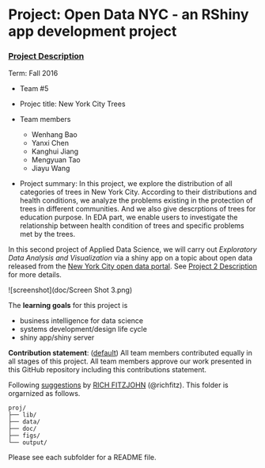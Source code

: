 # Project: Open Data NYC - an RShiny app development project
### [Project Description](doc/project2_desc.md)

Term: Fall 2016

+ Team #5
+ Projec title: New York City Trees
+ Team members
	+ Wenhang Bao
	+ Yanxi Chen
	+ Kanghui Jiang
	+ Mengyuan Tao
	+ Jiayu Wang
	
+ Project summary: In this project, we explore the distribution of all categories of trees in New York City. According to their distributions and health conditions, we analyze the problems existing in the protection of trees in different communities. And we also give descrptions of trees for education purpose. In EDA part, we enable users to investigate the relationship between health condition of trees and specific problems met by the trees.

In this second project of Applied Data Science, we will carry out *Exploratory Data Analysis and Visualization* via a shiny app on a topic about open data released from the [New York City open data portal](https://nycopendata.socrata.com/). See [Project 2 Description](doc/project2_desc.md) for more details.  



![screenshot](doc/Screen Shot 3.png)

The **learning goals** for this project is 
- business intelligence for data science
- systems development/design life cycle
- shiny app/shiny server
	
**Contribution statement**: ([default](doc/a_note_on_contributions.md)) All team members contributed equally in all stages of this project. All team members approve our work presented in this GitHub repository including this contributions statement. 

Following [suggestions](http://nicercode.github.io/blog/2013-04-05-projects/) by [RICH FITZJOHN](http://nicercode.github.io/about/#Team) (@richfitz). This folder is orgarnized as follows.

```
proj/
├── lib/
├── data/
├── doc/
├── figs/
└── output/
```

Please see each subfolder for a README file.

